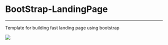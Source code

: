 # BootStrap-LandingPage
---
Template for building fast landing page using bootstrap

<img src="./Screen Shot 2018-01-22 at 9.22.16 PM.png">


